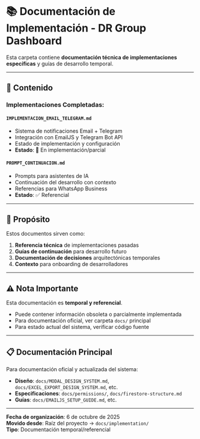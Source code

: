 # 📚 Documentación de Implementación - DR Group Dashboard

Esta carpeta contiene **documentación técnica de implementaciones específicas** y guías de desarrollo temporal.

---

## 📁 Contenido

### **Implementaciones Completadas:**

#### **`IMPLEMENTACION_EMAIL_TELEGRAM.md`**
- Sistema de notificaciones Email + Telegram
- Integración con EmailJS y Telegram Bot API
- Estado de implementación y configuración
- **Estado**: 🔄 En implementación/parcial

#### **`PROMPT_CONTINUACION.md`**
- Prompts para asistentes de IA
- Continuación del desarrollo con contexto
- Referencias para WhatsApp Business
- **Estado**: ✅ Referencial

---

## 🎯 Propósito

Estos documentos sirven como:
1. **Referencia técnica** de implementaciones pasadas
2. **Guías de continuación** para desarrollo futuro
3. **Documentación de decisiones** arquitectónicas temporales
4. **Contexto** para onboarding de desarrolladores

---

## ⚠️ Nota Importante

Esta documentación es **temporal y referencial**.  
- Puede contener información obsoleta o parcialmente implementada
- Para documentación oficial, ver carpeta `docs/` principal
- Para estado actual del sistema, verificar código fuente

---

## 📋 Documentación Principal

Para documentación oficial y actualizada del sistema:
- **Diseño**: `docs/MODAL_DESIGN_SYSTEM.md`, `docs/EXCEL_EXPORT_DESIGN_SYSTEM.md`, etc.
- **Especificaciones**: `docs/permissions/`, `docs/firestore-structure.md`
- **Guías**: `docs/EMAILJS_SETUP_GUIDE.md`, etc.

---

**Fecha de organización**: 6 de octubre de 2025  
**Movido desde**: Raíz del proyecto → `docs/implementation/`  
**Tipo**: Documentación temporal/referencial
